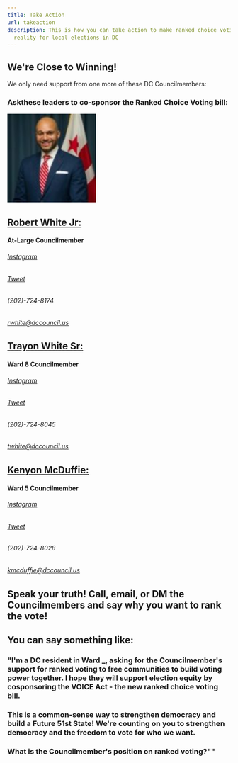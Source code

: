 ```yaml
---
title: Take Action
url: takeaction
description: This is how you can take action to make ranked choice voting a
  reality for local elections in DC
---
```

## We're Close to Winning!

We only need support from one more of these DC Councilmembers:

### Ask​ these leaders to co-sponsor the Ranked Choice Voting bill:
<p>
<img src="http://github.com/RanktheVote-DC/rtvdc_website/blob/master/src/static/img/cm-robert-white-picture.jpg" alt="Robert White Photo" width="200" height="200"/>
</p>

## [Robert White Jr: ](https://dccouncil.us/council/councilmember-robert-c-white-jr/)
#### At-Large Councilmember

###### [Instagram](https://www.instagram.com/robertwhite_dc)
###### [Tweet](https://twitter.com/RobertWhite_DC)
###### (202)-724-8174
###### [rwhite@dccouncil.us](mailto:rwhite@dccouncil.us)



## [Trayon White Sr: ](https://dccouncil.us/council/councilmember-trayon-white-sr/)
#### Ward 8 Councilmember

###### [Instagram](https://www.instagram.com/trayonwhite)
###### [Tweet](https://twitter.com/trayonwhite)
###### (202)-724-8045
###### [twhite@dccouncil.us](mailto:twhite@dccouncil.us)



## [Kenyon McDuffie: ](https://dccouncil.us/council/kenyan-mcduffie/)
#### Ward 5 Councilmember

###### [Instagram](https://www.instagram.com/cm_mcduffie/)
###### [Tweet](https://twitter.com/CM_McDuffie)
###### (202)-724-8028
###### [kmcduffie@dccouncil.us](mailto:kmcduffie@dccouncil.us)



## Speak your truth! Call, email, or DM the Councilmembers and say why you want to rank the vote!
## You can say something like:

### "I'm a DC resident in Ward _, asking for the Councilmember's support for ranked voting to free communities to build voting power together. I hope they will support election equity by cosponsoring the VOICE Act - the new ranked choice voting bill.

### This is a common-sense way to strengthen democracy and build a Future 51st State! We're counting on you to strengthen democracy and the freedom to vote for who we want.

### What is the Councilmember's position on ranked voting?""
